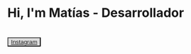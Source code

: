 <h1>Hi, I'm Matías - Desarrollador<h1>
 
<button class='btnLinks'><a href='https://instagram.com'>Instagram</a></button>
 
 
<style>

 .btnLinks {
  background:  #ddd;
 }
 
</style>
